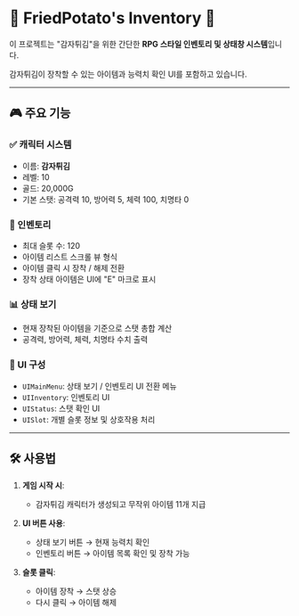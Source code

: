 # 🍟 FriedPotato's Inventory 🍟

이 프로젝트는 "감자튀김"을 위한 간단한 **RPG 스타일 인벤토리 및 상태창 시스템**입니다.

감자튀김이 장착할 수 있는 아이템과 능력치 확인 UI를 포함하고 있습니다.

---

## 🎮 주요 기능

### ✅ 캐릭터 시스템
- 이름: **감자튀김**
- 레벨: 10
- 골드: 20,000G
- 기본 스탯: 공격력 10, 방어력 5, 체력 100, 치명타 0

### 🎒 인벤토리
- 최대 슬롯 수: 120
- 아이템 리스트 스크롤 뷰 형식
- 아이템 클릭 시 장착 / 해제 전환
- 장착 상태 아이템은 UI에 "E" 마크로 표시

### 📊 상태 보기
- 현재 장착된 아이템을 기준으로 스탯 총합 계산
- 공격력, 방어력, 체력, 치명타 수치 출력

### 🧭 UI 구성
- `UIMainMenu`: 상태 보기 / 인벤토리 UI 전환 메뉴
- `UIInventory`: 인벤토리 UI
- `UIStatus`: 스탯 확인 UI
- `UISlot`: 개별 슬롯 정보 및 상호작용 처리

---

## 🛠️ 사용법

1. **게임 시작 시**:
   - 감자튀김 캐릭터가 생성되고 무작위 아이템 11개 지급

2. **UI 버튼 사용**:
   - 상태 보기 버튼 → 현재 능력치 확인
   - 인벤토리 버튼 → 아이템 목록 확인 및 장착 가능

3. **슬롯 클릭**:
   - 아이템 장착 → 스탯 상승
   - 다시 클릭 → 아이템 해제
